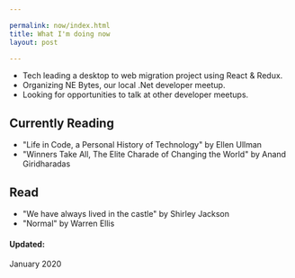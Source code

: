 ```yaml
---

permalink: now/index.html
title: What I'm doing now
layout: post

---
```


- Tech leading a desktop to web migration project using React & Redux.
- Organizing NE Bytes, our local .Net developer meetup.
- Looking for opportunities to talk at other developer meetups.

## Currently Reading

- "Life in Code, a Personal History of Technology" by Ellen Ullman
- "Winners Take All, The Elite Charade of Changing the World" by Anand Giridharadas

## Read

- "We have always lived in the castle" by Shirley Jackson
- "Normal" by Warren Ellis

#### Updated:

January 2020
